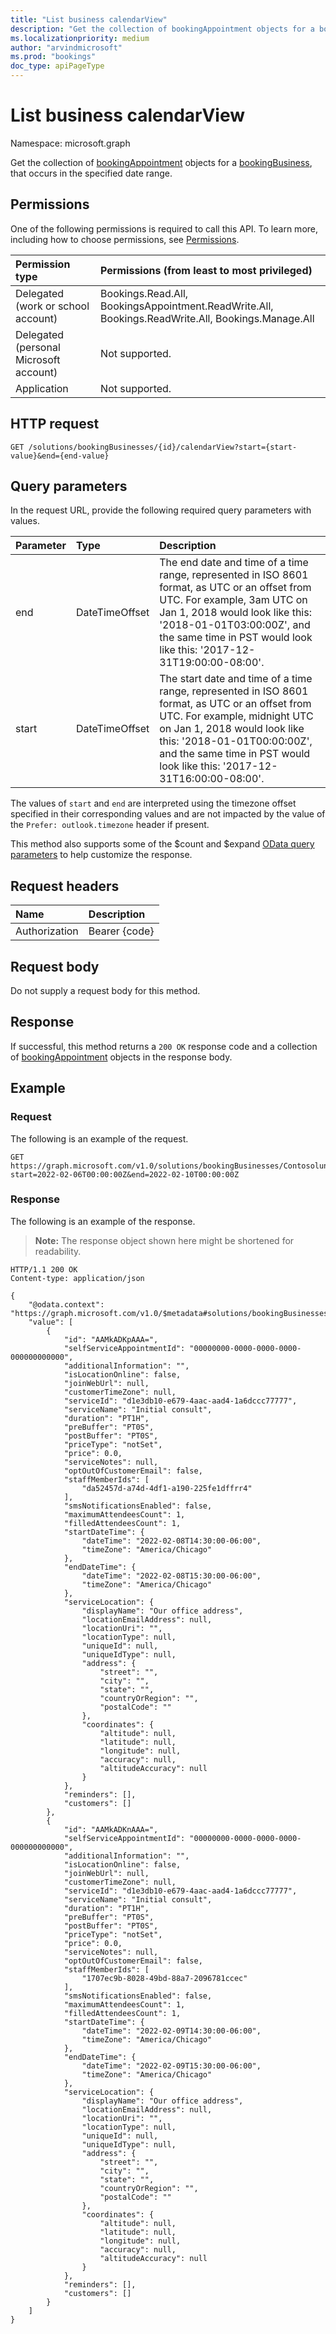 ```yaml
---
title: "List business calendarView"
description: "Get the collection of bookingAppointment objects for a bookingBusiness, that occurs in the specified date range."
ms.localizationpriority: medium
author: "arvindmicrosoft"
ms.prod: "bookings"
doc_type: apiPageType
---
```


# List business calendarView

Namespace: microsoft.graph

Get the collection of [bookingAppointment](../resources/bookingappointment.md) objects for a [bookingBusiness](../resources/bookingbusiness.md), that occurs in the specified date range.

## Permissions
One of the following permissions is required to call this API. To learn more, including how to choose permissions, see [Permissions](/graph/permissions-reference).

|Permission type      | Permissions (from least to most privileged)              |
|:--------------------|:---------------------------------------------------------|
|Delegated (work or school account) |  Bookings.Read.All, BookingsAppointment.ReadWrite.All, Bookings.ReadWrite.All, Bookings.Manage.All   |
|Delegated (personal Microsoft account) | Not supported.   |
|Application | Not supported.  |

## HTTP request
<!-- { "blockType": "ignored" } -->
```http
GET /solutions/bookingBusinesses/{id}/calendarView?start={start-value}&end={end-value}
```

## Query parameters

In the request URL, provide the following required query parameters with values.

| Parameter	   | Type	|Description|
|:---------------|:--------|:----------|
|end|DateTimeOffset|The end date and time of a time range, represented in ISO 8601 format, as UTC or an offset from UTC. For example, 3am UTC on Jan 1, 2018 would look like this: '2018-01-01T03:00:00Z', and the same time in PST would look like this: '2017-12-31T19:00:00-08:00'.|
|start|DateTimeOffset|The start date and time of a time range, represented in ISO 8601 format, as UTC or an offset from UTC. For example, midnight UTC on Jan 1, 2018 would look like this: '2018-01-01T00:00:00Z', and the same time in PST would look like this: '2017-12-31T16:00:00-08:00'.|

The values of `start` and `end` are interpreted using the timezone offset specified in their corresponding values and are not impacted by the value of the `Prefer: outlook.timezone` header if present.

This method also supports some of the $count and $expand [OData query parameters](/graph/query-parameters) to help customize the response.

## Request headers
| Name       | Description|
|:---------------|:----------|
| Authorization  | Bearer {code}|

## Request body
Do not supply a request body for this method.

## Response
If successful, this method returns a `200 OK` response code and a collection of [bookingAppointment](../resources/bookingappointment.md) objects in the response body.

## Example

### Request
The following is an example of the request.

<!-- {
  "blockType": "request"
}-->
```http
GET https://graph.microsoft.com/v1.0/solutions/bookingBusinesses/Contosolunchdelivery@contoso.onmicrosoft.com/calendarView?start=2022-02-06T00:00:00Z&end=2022-02-10T00:00:00Z
```

### Response
The following is an example of the response. 

>**Note:** The response object shown here might be shortened for readability.

<!-- {
  "blockType": "response",
  "truncated": true,
  "@odata.type": "microsoft.graph.bookingAppointment",
  "isCollection": true
} -->
```http
HTTP/1.1 200 OK
Content-type: application/json

{
    "@odata.context": "https://graph.microsoft.com/v1.0/$metadata#solutions/bookingBusinesses('Contosolunchdelivery%40contoso.onmicrosoft.com')/calendarView",
    "value": [
        {
            "id": "AAMkADKpAAA=",
            "selfServiceAppointmentId": "00000000-0000-0000-0000-000000000000",
            "additionalInformation": "",
            "isLocationOnline": false,
            "joinWebUrl": null,
            "customerTimeZone": null,
            "serviceId": "d1e3db10-e679-4aac-aad4-1a6dccc77777",
            "serviceName": "Initial consult",
            "duration": "PT1H",
            "preBuffer": "PT0S",
            "postBuffer": "PT0S",
            "priceType": "notSet",
            "price": 0.0,
            "serviceNotes": null,
            "optOutOfCustomerEmail": false,
            "staffMemberIds": [
                "da52457d-a74d-4df1-a190-225fe1dffrr4"
            ],
            "smsNotificationsEnabled": false,
            "maximumAttendeesCount": 1,
            "filledAttendeesCount": 1,
            "startDateTime": {
                "dateTime": "2022-02-08T14:30:00-06:00",
                "timeZone": "America/Chicago"
            },
            "endDateTime": {
                "dateTime": "2022-02-08T15:30:00-06:00",
                "timeZone": "America/Chicago"
            },
            "serviceLocation": {
                "displayName": "Our office address",
                "locationEmailAddress": null,
                "locationUri": "",
                "locationType": null,
                "uniqueId": null,
                "uniqueIdType": null,
                "address": {
                    "street": "",
                    "city": "",
                    "state": "",
                    "countryOrRegion": "",
                    "postalCode": ""
                },
                "coordinates": {
                    "altitude": null,
                    "latitude": null,
                    "longitude": null,
                    "accuracy": null,
                    "altitudeAccuracy": null
                }
            },
            "reminders": [],
            "customers": []
        },
        {
            "id": "AAMkADKnAAA=",
            "selfServiceAppointmentId": "00000000-0000-0000-0000-000000000000",
            "additionalInformation": "",
            "isLocationOnline": false,
            "joinWebUrl": null,
            "customerTimeZone": null,
            "serviceId": "d1e3db10-e679-4aac-aad4-1a6dccc77777",
            "serviceName": "Initial consult",
            "duration": "PT1H",
            "preBuffer": "PT0S",
            "postBuffer": "PT0S",
            "priceType": "notSet",
            "price": 0.0,
            "serviceNotes": null,
            "optOutOfCustomerEmail": false,
            "staffMemberIds": [
                "1707ec9b-8028-49bd-88a7-2096781ccec"
            ],
            "smsNotificationsEnabled": false,
            "maximumAttendeesCount": 1,
            "filledAttendeesCount": 1,
            "startDateTime": {
                "dateTime": "2022-02-09T14:30:00-06:00",
                "timeZone": "America/Chicago"
            },
            "endDateTime": {
                "dateTime": "2022-02-09T15:30:00-06:00",
                "timeZone": "America/Chicago"
            },
            "serviceLocation": {
                "displayName": "Our office address",
                "locationEmailAddress": null,
                "locationUri": "",
                "locationType": null,
                "uniqueId": null,
                "uniqueIdType": null,
                "address": {
                    "street": "",
                    "city": "",
                    "state": "",
                    "countryOrRegion": "",
                    "postalCode": ""
                },
                "coordinates": {
                    "altitude": null,
                    "latitude": null,
                    "longitude": null,
                    "accuracy": null,
                    "altitudeAccuracy": null
                }
            },
            "reminders": [],
            "customers": []
        }
    ]
}
```

<!-- uuid: 8fcb5dbc-d5aa-4681-8e31-b001d5168d79
2015-10-25 14:57:30 UTC -->
<!--
{
  "type": "#page.annotation",
  "description": "bookingBusiness: getCalendarView",
  "keywords": "",
  "section": "documentation",
  "tocPath": "",
  "suppressions": [
  ]
}
-->
